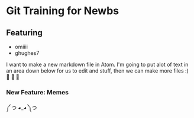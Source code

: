 # Git Training for Newbs

## Featuring
- omiiii
- ghughes7


I want to make a new markdown file in Atom. I'm going to put alot of text in an area down below for us to edit and stuff, then we can make more files :)  :tada: :tada: :tada:

### New Feature: Memes
 ༼ つ ◕_◕ ༽つ
